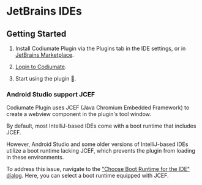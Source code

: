# JetBrains IDEs

## Getting Started

1. Install Codiumate Plugin via the Plugins tab in the IDE settings, or in [JetBrains Marketplace](https://plugins.jetbrains.com/plugin/21206-codiumate--code-test-and-review-with-confidence--by-codiumai).

2. [Login to Codiumate](./login.md).

3. Start using the plugin 🥳.


### Android Studio support JCEF

Codiumate Plugin uses JCEF (Java Chromium Embedded Framework) to create a webview component in the plugin's tool window.

By default, most IntelliJ-based IDEs come with a boot runtime that includes JCEF.

However, Android Studio and some older versions of IntelliJ-based IDEs utilize a boot runtime lacking JCEF, which prevents the plugin from loading in these environments.

To address this issue, navigate to the ["Choose Boot Runtime for the IDE" dialog](https://www.jetbrains.com/help/idea/switching-boot-jdk.html). Here, you can select a boot runtime equipped with JCEF.


